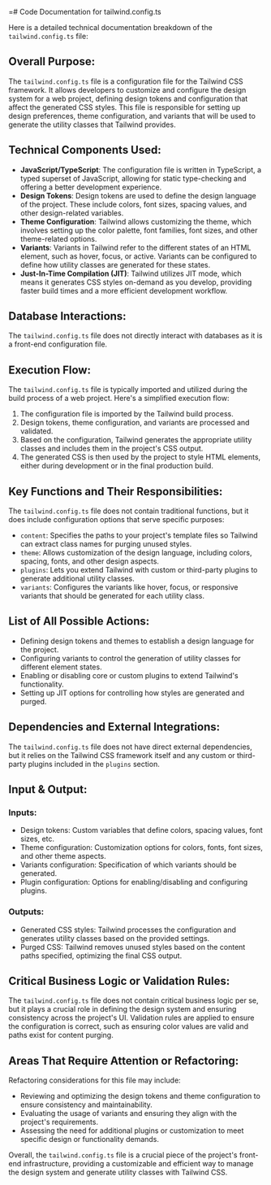 =# Code Documentation for tailwind.config.ts

Here is a detailed technical documentation breakdown of the `tailwind.config.ts` file:

## Overall Purpose:
The `tailwind.config.ts` file is a configuration file for the Tailwind CSS framework. It allows developers to customize and configure the design system for a web project, defining design tokens and configuration that affect the generated CSS styles. This file is responsible for setting up design preferences, theme configuration, and variants that will be used to generate the utility classes that Tailwind provides.

## Technical Components Used:
- **JavaScript/TypeScript**: The configuration file is written in TypeScript, a typed superset of JavaScript, allowing for static type-checking and offering a better development experience.
- **Design Tokens**: Design tokens are used to define the design language of the project. These include colors, font sizes, spacing values, and other design-related variables.
- **Theme Configuration**: Tailwind allows customizing the theme, which involves setting up the color palette, font families, font sizes, and other theme-related options.
- **Variants**: Variants in Tailwind refer to the different states of an HTML element, such as hover, focus, or active. Variants can be configured to define how utility classes are generated for these states.
- **Just-In-Time Compilation (JIT)**: Tailwind utilizes JIT mode, which means it generates CSS styles on-demand as you develop, providing faster build times and a more efficient development workflow.

## Database Interactions:
The `tailwind.config.ts` file does not directly interact with databases as it is a front-end configuration file.

## Execution Flow:
The `tailwind.config.ts` file is typically imported and utilized during the build process of a web project. Here's a simplified execution flow:
1. The configuration file is imported by the Tailwind build process.
2. Design tokens, theme configuration, and variants are processed and validated.
3. Based on the configuration, Tailwind generates the appropriate utility classes and includes them in the project's CSS output.
4. The generated CSS is then used by the project to style HTML elements, either during development or in the final production build.

## Key Functions and Their Responsibilities:
The `tailwind.config.ts` file does not contain traditional functions, but it does include configuration options that serve specific purposes:
- `content`: Specifies the paths to your project's template files so Tailwind can extract class names for purging unused styles.
- `theme`: Allows customization of the design language, including colors, spacing, fonts, and other design aspects.
- `plugins`: Lets you extend Tailwind with custom or third-party plugins to generate additional utility classes.
- `variants`: Configures the variants like hover, focus, or responsive variants that should be generated for each utility class.

## List of All Possible Actions:
- Defining design tokens and themes to establish a design language for the project.
- Configuring variants to control the generation of utility classes for different element states.
- Enabling or disabling core or custom plugins to extend Tailwind's functionality.
- Setting up JIT options for controlling how styles are generated and purged.

## Dependencies and External Integrations:
The `tailwind.config.ts` file does not have direct external dependencies, but it relies on the Tailwind CSS framework itself and any custom or third-party plugins included in the `plugins` section.

## Input & Output:
### Inputs:
- Design tokens: Custom variables that define colors, spacing values, font sizes, etc.
- Theme configuration: Customization options for colors, fonts, font sizes, and other theme aspects.
- Variants configuration: Specification of which variants should be generated.
- Plugin configuration: Options for enabling/disabling and configuring plugins.

### Outputs:
- Generated CSS styles: Tailwind processes the configuration and generates utility classes based on the provided settings.
- Purged CSS: Tailwind removes unused styles based on the content paths specified, optimizing the final CSS output.

## Critical Business Logic or Validation Rules:
The `tailwind.config.ts` file does not contain critical business logic per se, but it plays a crucial role in defining the design system and ensuring consistency across the project's UI. Validation rules are applied to ensure the configuration is correct, such as ensuring color values are valid and paths exist for content purging.

## Areas That Require Attention or Refactoring:
Refactoring considerations for this file may include:
- Reviewing and optimizing the design tokens and theme configuration to ensure consistency and maintainability.
- Evaluating the usage of variants and ensuring they align with the project's requirements.
- Assessing the need for additional plugins or customization to meet specific design or functionality demands.

Overall, the `tailwind.config.ts` file is a crucial piece of the project's front-end infrastructure, providing a customizable and efficient way to manage the design system and generate utility classes with Tailwind CSS.
